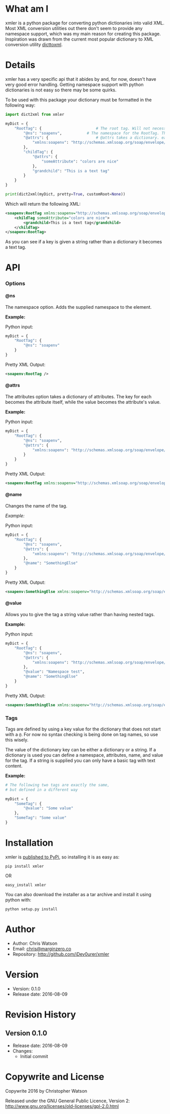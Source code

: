 # What am I

xmler is a python package for converting python dictionaries into valid XML. Most XML conversion utilities out there don't seem to provide any namespace support, which was my main reason for creating this package. Inspiration was drawn from the current most popular dictionary to  XML conversion utility [dicttoxml](https://github.com/quandyfactory/dicttoxml).

# Details

xmler has a very specific api that it abides by and, for now, doesn't have very good error handling. Getting namespace support with python dictionaries is not easy so there may be some quirks.

To be used with this package your dictionary must be formatted in the following way:

```python
import dict2xml from xmler

myDict = {
	"RootTag": {						# The root tag. Will not necessarily be root. (see #customRoot)
		"@ns": "soapenv",			# The namespace for the RootTag. The RootTag will appear as <soapenv:RootTag ...>
		"@attrs": {						# @attrs takes a dictionary. each key-value pair will become an attribute
			"xmlns:soapenv": "http://schemas.xmlsoap.org/soap/envelope/"
		},
		"childTag": {
			"@attrs": {
				"someAttribute": "colors are nice"
			},
			"grandchild": "This is a text tag"
		}
	}
}

print(dict2xml(myDict, pretty=True, customRoot=None))
```

Which will return the following XML:

```xml
<soapenv:RootTag xmlns:soapenv="http://schemas.xmlsoap.org/soap/envelope/">
	<childTag someAttribute="colors are nice">
		<grandchild>This is a text tag</grandchild>
	</childTag>
</soapenv:RootTag>
```

As you can see if a key is given a string rather than a dictionary it becomes a text tag.

# API

### Options

#### @ns

The namespace option. Adds the supplied namespace to the element.

**Example:**

Python input:
```python
myDict = {
	"RootTag": {
		"@ns": "soapenv"
	}
}
```

Pretty XML Output:
```xml
<soapenv:RootTag />
```

#### @attrs

The attributes option takes a dictionary of attributes. The key for each becomes the attribute itself, while the value becomes the attribute's value.

**Example:**

Python input:
```python
myDict = {
	"RootTag": {
		"@ns": "soapenv",
		"@attrs": {
			"xmlns:soapenv": "http://schemas.xmlsoap.org/soap/envelope/"
		}
	}
}
```

Pretty XML Output:
```xml
<soapenv:RootTag xmlns:soapenv="http://schemas.xmlsoap.org/soap/envelope/" />
```

#### @name

Changes the name of the tag.

*Example:*

Python input:
```python
myDict = {
	"RootTag": {
		"@ns": "soapenv",
		"@attrs": {
			"xmlns:soapenv": "http://schemas.xmlsoap.org/soap/envelope/"
		},
		"@name": "SomethingElse"
	}
}
```

Pretty XML Output:
```xml
<soapenv:SomethingElse xmlns:soapenv="http://schemas.xmlsoap.org/soap/envelope/" />
```

#### @value

Allows you to give the tag a string value rather than having nested tags.

**Example:**

Python input:
```python
myDict = {
	"RootTag": {
		"@ns": "soapenv",
		"@attrs": {
			"xmlns:soapenv": "http://schemas.xmlsoap.org/soap/envelope/"
		},
		"@value": "Namespace test",
		"@name": "SomethingElse"
	}
}
```

Pretty XML Output:
```xml
<soapenv:SomethingElse xmlns:soapenv="http://schemas.xmlsoap.org/soap/envelope/">Namespace test</soapenv:SomethingElse>
```

### Tags

Tags are defined by using a key value for the dictionary that does not start with a `@`. For now no syntax checking is being done on tag names, so use this wisely.

The value of the dictionary key can be either a dictionary or a string. If a dictionary is used you can define a namespace, attributes, name, and value for the tag. If a string is supplied you can only have a basic tag with text content.

**Example:**

```python
# The following two tags are exactly the same,
# but defined in a different way

myDict = {
	"SomeTag": {
		"@value": "Some value"
	},
	"SomeTag": "Some value"
}
```

# Installation

xmler is [published to PyPi](https://pypi.python.org/pypi/xmler), so installing it is as easy as:

```shell
pip install xmler
```

OR

```shell
easy_install xmler
```

You can also download the installer as a tar archive and install it using python with:

```shell
python setup.py install
```

# Author

+ Author: Chris Watson
+ Email: chris@marginzero.co
+ Repository: http://github.com/iDev0urer/xmler

# Version

+ Version: 0.1.0
+ Release date: 2016-08-09

# Revision History

## Version 0.1.0
+ Release date: 2016-08-09
+ Changes:
	- Initial commit

# Copywrite and License

Copywrite 2016 by Christopher Watson

Released under the GNU General Public Licence, Version 2:
http://www.gnu.org/licenses/old-licenses/gpl-2.0.html
